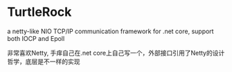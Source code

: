 # TurtleRock
a netty-like NIO TCP/IP communication framework for .net core, support both IOCP and Epoll

非常喜欢Netty, 手痒自己在.net core上自己写一个，外部接口引用了Netty的设计哲学，底层是不一样的实现
